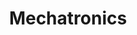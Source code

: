 ---
layout: posts
title: "Mechatronics"
permalink: /mechatronics/
excerpt: "make robot gather cubes :)"
author_profile: true
---